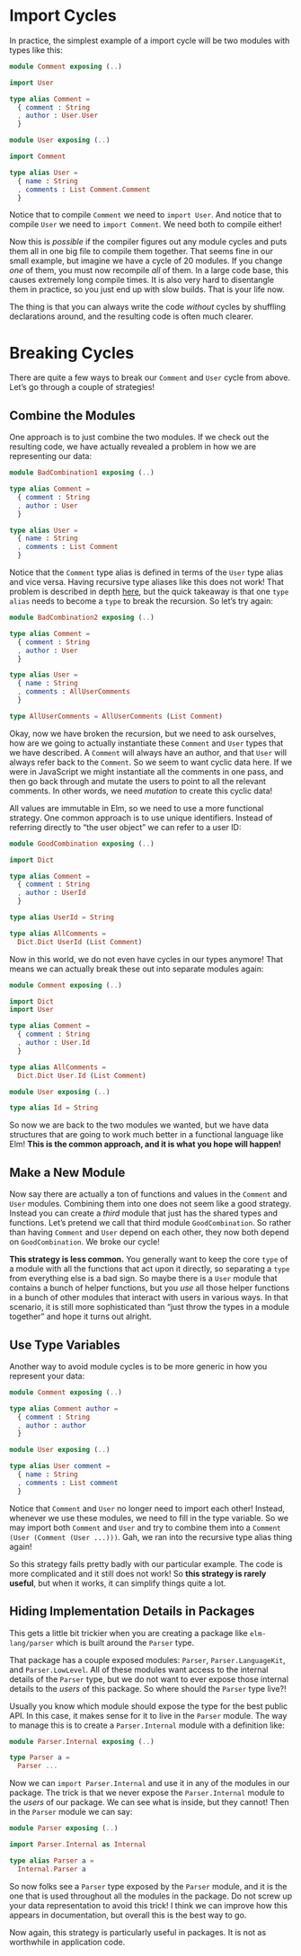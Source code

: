 
# Import Cycles

In practice, the simplest example of a import cycle will be two modules with types like this:

```elm
module Comment exposing (..)

import User

type alias Comment =
  { comment : String
  , author : User.User
  }
```

```elm
module User exposing (..)

import Comment

type alias User =
  { name : String
  , comments : List Comment.Comment
  }
```

Notice that to compile `Comment` we need to `import User`. And notice that to compile `User` we need to `import Comment`. We need both to compile either!

Now this is *possible* if the compiler figures out any module cycles and puts them all in one big file to compile them together. That seems fine in our small example, but imagine we have a cycle of 20 modules. If you change *one* of them, you must now recompile *all* of them. In a large code base, this causes extremely long compile times. It is also very hard to disentangle them in practice, so you just end up with slow builds. That is your life now.

The thing is that you can always write the code *without* cycles by shuffling declarations around, and the resulting code is often much clearer.


# Breaking Cycles

There are quite a few ways to break our `Comment` and `User` cycle from above. Let’s go through a couple of strategies!


## Combine the Modules

One approach is to just combine the two modules. If we check out the resulting code, we have actually revealed a problem in how we are representing our data:

```elm
module BadCombination1 exposing (..)

type alias Comment =
  { comment : String
  , author : User
  }

type alias User =
  { name : String
  , comments : List Comment
  }
```

Notice that the `Comment` type alias is defined in terms of the `User` type alias and vice versa. Having recursive type aliases like this does not work! That problem is described in depth [here](recursive-alias.md), but the quick takeaway is that one `type alias` needs to become a `type` to break the recursion. So let’s try again:

```elm
module BadCombination2 exposing (..)

type alias Comment =
  { comment : String
  , author : User
  }

type alias User =
  { name : String
  , comments : AllUserComments
  }

type AllUserComments = AllUserComments (List Comment)
```

Okay, now we have broken the recursion, but we need to ask ourselves, how are we going to actually instantiate these `Comment` and `User` types that we have described. A `Comment` will always have an author, and that `User` will always refer back to the `Comment`. So we seem to want cyclic data here. If we were in JavaScript we might instantiate all the comments in one pass, and then go back through and mutate the users to point to all the relevant comments. In other words, we need *mutation* to create this cyclic data!

All values are immutable in Elm, so we need to use a more functional strategy. One common approach is to use unique identifiers. Instead of referring directly to “the user object” we can refer to a user ID:

```elm
module GoodCombination exposing (..)

import Dict

type alias Comment =
  { comment : String
  , author : UserId
  }

type alias UserId = String

type alias AllComments =
  Dict.Dict UserId (List Comment)
```

Now in this world, we do not even have cycles in our types anymore! That means we can actually break these out into separate modules again:

```elm
module Comment exposing (..)

import Dict
import User

type alias Comment =
  { comment : String
  , author : User.Id
  }

type alias AllComments =
  Dict.Dict User.Id (List Comment)
```

```elm
module User exposing (..)

type alias Id = String
```

So now we are back to the two modules we wanted, but we have data structures that are going to work much better in a functional language like Elm! **This is the common approach, and it is what you hope will happen!**


## Make a New Module

Now say there are actually a ton of functions and values in the `Comment` and `User` modules. Combining them into one does not seem like a good strategy. Instead you can create a *third* module that just has the shared types and functions. Let’s pretend we call that third module `GoodCombination`. So rather than having `Comment` and `User` depend on each other, they now both depend on `GoodCombination`. We broke our cycle!

**This strategy is less common.** You generally want to keep the core `type` of a module with all the functions that act upon it directly, so separating a `type` from everything else is a bad sign. So maybe there is a `User` module that contains a bunch of helper functions, but you *use* all those helper functions in a bunch of other modules that interact with users in various ways. In that scenario, it is still more sophisticated than “just throw the types in a module together” and hope it turns out alright.


## Use Type Variables

Another way to avoid module cycles is to be more generic in how you represent your data:

```elm
module Comment exposing (..)

type alias Comment author =
  { comment : String
  , author : author
  }
```

```elm
module User exposing (..)

type alias User comment =
  { name : String
  , comments : List comment
  }
```

Notice that `Comment` and `User` no longer need to import each other! Instead, whenever we use these modules, we need to fill in the type variable. So we may import both `Comment` and `User` and try to combine them into a `Comment (User (Comment (User ...)))`. Gah, we ran into the recursive type alias thing again!

So this strategy fails pretty badly with our particular example. The code is more complicated and it still does not work! So **this strategy is rarely useful**, but when it works, it can simplify things quite a lot.


## Hiding Implementation Details in Packages

This gets a little bit trickier when you are creating a package like `elm-lang/parser` which is built around the `Parser` type.

That package has a couple exposed modules: `Parser`, `Parser.LanguageKit`, and `Parser.LowLevel`. All of these modules want access to the internal details of the `Parser` type, but we do not want to ever expose those internal details to the *users* of this package. So where should the `Parser` type live?!

Usually you know which module should expose the type for the best public API. In this case, it makes sense for it to live in the `Parser` module. The way to manage this is to create a `Parser.Internal` module with a definition like:

```elm
module Parser.Internal exposing (..)

type Parser a =
  Parser ...
```

Now we can `import Parser.Internal` and use it in any of the modules in our package. The trick is that we never expose the `Parser.Internal` module to the *users* of our package. We can see what is inside, but they cannot! Then in the `Parser` module we can say:

```elm
module Parser exposing (..)

import Parser.Internal as Internal

type alias Parser a =
  Internal.Parser a
```

So now folks see a `Parser` type exposed by the `Parser` module, and it is the one that is used throughout all the modules in the package. Do not screw up your data representation to avoid this trick! I think we can improve how this appears in documentation, but overall this is the best way to go.

Now again, this strategy is particularly useful in packages. It is not as worthwhile in application code.
